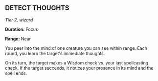 ## DETECT THOUGHTS

_Tier 2, wizard_

**Duration:** Focus

**Range:** Near

You peer into the mind of one creature you can see within range. Each round, you learn the target's immediate thoughts.

On its turn, the target makes a Wisdom check vs. your last spellcasting check. If the target succeeds, it notices your presence in its mind and the spell ends.

